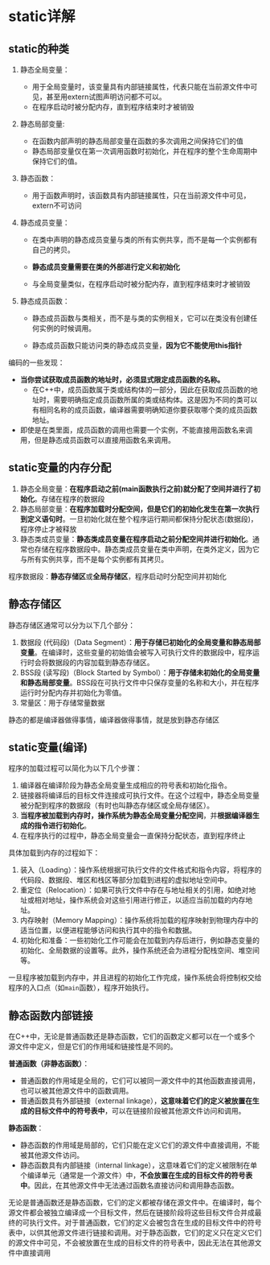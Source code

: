 # static详解

## static的种类

1. 静态全局变量：
   - 用于全局变量时，该变量具有内部链接属性，代表只能在当前源文件中可见，甚至用extern试图声明访问都不可以。
   - 在程序启动时被分配内存，直到程序结束时才被销毁
2. 静态局部变量:
   - 在函数内部声明的静态局部变量在函数的多次调用之间保持它们的值
   - 静态局部变量仅在第一次调用函数时初始化，并在程序的整个生命周期中保持它们的值。

3. 静态函数：
   - 用于函数声明时，该函数具有内部链接属性，只在当前源文件中可见，extern不可访问

4. 静态成员变量：

   - 在类中声明的静态成员变量与类的所有实例共享，而不是每一个实例都有自己的拷贝。

   - **静态成员变量需要在类的外部进行定义和初始化**

   - 与全局变量类似，在程序启动时被分配内存，直到程序结束时才被销毁

5. 静态成员函数：

   - 静态成员函数与类相关，而不是与类的实例相关，它可以在类没有创建任何实例的时候调用。

   - 静态成员函数只能访问类的静态成员变量，**因为它不能使用this指针**

编码的一些发现：

- **当你尝试获取成员函数的地址时，必须显式限定成员函数的名称。**
  - 在C++中，成员函数属于类或结构体的一部分，因此在获取成员函数的地址时，需要明确指定成员函数所属的类或结构体。这是因为不同的类可以有相同名称的成员函数，编译器需要明确知道你要获取哪个类的成员函数地址。
- 即使是在类里面，成员函数的调用也需要一个实例，不能直接用函数名来调用，但是静态成员函数可以直接用函数名来调用。



## static变量的内存分配

1. 静态全局变量：**在程序启动之前(main函数执行之前)就分配了空间并进行了初始化**。存储在程序的数据段
2. 静态局部变量：**在程序加载时分配空间，但是它们的初始化发生在第一次执行到定义语句时**。一旦初始化就在整个程序运行期间都保持分配状态(数据段)，程序停止才被释放
3. 静态类成员变量：**静态类成员变量在程序启动之前分配空间并进行初始化**。通常也存储在程序数据段中。静态类成员变量在类中声明，在类外定义，因为它与所有实例共享，而不是每个实例都有其拷贝。

程序数据段：**静态存储区**或**全局存储区**，程序启动时分配空间并初始化

## 静态存储区

静态存储区通常可以分为以下几个部分：

1. 数据段 (代码段)（Data Segment）：**用于存储已初始化的全局变量和静态局部变量**。在编译时，这些变量的初始值会被写入可执行文件的数据段中，程序运行时会将数据段的内容加载到静态存储区。
2. BSS段 (读写段)（Block Started by Symbol）：**用于存储未初始化的全局变量和静态局部变量**。BSS段在可执行文件中只保存变量的名称和大小，并在程序运行时分配内存并初始化为零值。
3. 常量区：用于存储常量数据

静态的都是编译器做得事情，编译器做得事情，就是放到静态存储区



## static变量(编译)

程序的加载过程可以简化为以下几个步骤：

1. 编译器在编译阶段为静态全局变量生成相应的符号表和初始化指令。
2. 链接器将编译后的目标文件连接成可执行文件。在这个过程中，静态全局变量被分配到程序的数据段（有时也叫静态存储区或全局存储区）。
3. **当程序被加载到内存时，操作系统为静态全局变量分配空间**，并**根据编译器生成的指令进行初始化**。
4. 在程序执行的过程中，静态全局变量会一直保持分配状态，直到程序终止



具体加载到内存的过程如下：

1. 装入（Loading）：操作系统根据可执行文件的文件格式和指令内容，将程序的代码段、数据段、堆区和栈区等部分加载到进程的虚拟地址空间中。
2. 重定位（Relocation）：如果可执行文件中存在与地址相关的引用，如绝对地址或相对地址，操作系统会对这些引用进行修正，以适应当前加载的内存地址。
3. 内存映射（Memory Mapping）：操作系统将加载的程序映射到物理内存中的适当位置，以便进程能够访问和执行其中的指令和数据。
4. 初始化和准备：一些初始化工作可能会在加载到内存后进行，例如静态变量的初始化、全局数据的设置等。此外，操作系统还会为进程分配栈空间、堆空间等。

一旦程序被加载到内存中，并且进程的初始化工作完成，操作系统会将控制权交给程序的入口点（如`main`函数），程序开始执行。





## 静态函数内部链接

在C++中，无论是普通函数还是静态函数，它们的函数定义都可以在一个或多个源文件中定义，但是它们的作用域和链接性是不同的。

**普通函数（非静态函数）**：

- 普通函数的作用域是全局的，它们可以被同一源文件中的其他函数直接调用，也可以被其他源文件中的函数调用。
- 普通函数具有外部链接（external linkage），**这意味着它们的定义被放置在生成的目标文件中的符号表中**，可以在链接阶段被其他源文件访问和调用。

**静态函数**：

- 静态函数的作用域是局部的，它们只能在定义它们的源文件中直接调用，不能被其他源文件访问。
- 静态函数具有内部链接（internal linkage），这意味着它们的定义被限制在单个编译单元（通常是一个源文件）中，**不会放置在生成的目标文件的符号表中**。因此，在其他源文件中无法通过函数名直接访问和调用静态函数。

无论是普通函数还是静态函数，它们的定义都被存储在源文件中。在编译时，每个源文件都会被独立编译成一个目标文件，然后在链接阶段将这些目标文件合并成最终的可执行文件。对于普通函数，它们的定义会被包含在生成的目标文件中的符号表中，以供其他源文件进行链接和调用。对于静态函数，它们的定义只在定义它们的源文件中可见，不会被放置在生成的目标文件的符号表中，因此无法在其他源文件中直接调用
